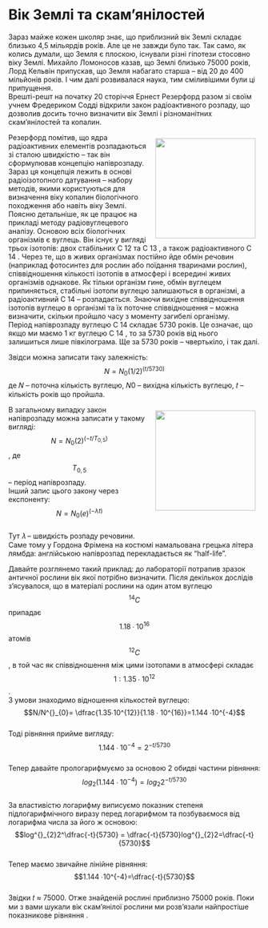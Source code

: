 # Вік Землі та скам’янілостей

Зараз майже кожен школяр знає, що приблизний вік Землі складає близько 4,5 мільярдів років. Але
це не завжди було так. Так само, як колись думали, що Земля є плоскою, існували різні гіпотези
стосовно віку Землі. Михайло Ломоносов казав, що Землі близько 75000 років, Лорд Кельвін
припускав, що Земля набагато старша – від 20 до 400 мільйонів років. І чим далі розвивалася наука,
тим сміливішими були ці припущення.     
Врешті-решт на початку 20 сторіччя Ернест Резерфорд разом зі своїм учнем Фредериком Содді
відкрили закон радіоактивного розпаду, що дозволив досить точно визначити вік Землі і
різноманітних скам’янілостей та копалин. 
<p><img src="Ernest_Rutherford_LOC.jpg" width="200" height="200" align="right" vspace="10" hspace="10">
  
  Резерфорд помітив, що ядра радіоактивних елементів розпадаються зі сталою швидкістю – так він
сформулював концепцію напіврозпаду.     
Зараз ця концепція лежить в основі радіоізотопного датування – набору методів, якими
користуються для визначення віку копалин біологічного походження або навіть віку Землі.
Поясню детальніше, як це працює на прикладі методу радіовуглецевого аналізу. Основою всіх
біологічних організмів є вуглець. Він існує у вигляді трьох ізотопів: двох стабільних С 12 та С 13 , а
також радіоактивного С 14 . Через те, що в живих організмах постійно йде обмін речовин
(наприклад фотосинтез для рослин або поїдання тваринами рослин), співвідношення кількості
ізотопів в атмосфері і всередині живих організмів однакове. Як тільки організм гине, обмін
вуглецем припиняється, стабільні ізотопи вуглецю залишаються в організмі, а радіоактивний С 14 –
розпадається. Знаючи вихідне співвідношення ізотопів вуглецю в організмі та їх поточне
співвідношення – можна визначити, скільки пройшло часу з моменту загибелі організму.         
Період напіврозпаду вуглецю С 14 складає 5730 років. Це означає, що якщо ми маємо 1 кг вуглецю
С 14 , то за 5730 років від нього залишиться лише півкілограма. Ще за 5730 років – чвертькіло, і так
далі.       

Звідси можна записати таку залежність:
$$N=N_0(1/2)^{(t/5730)}$$
де 𝑁 – поточна кількість вуглецю, 𝑁0 – вихідна кількість вуглецю, 𝑡 – кількість років що пройшла.
<p><img src="91.jpg" width="200" height="200" align="right" vspace="10" hspace="10">


В загальному випадку закон напіврозпаду можна записати у такому вигляді:
$$N=N_0(2)^{(-t/T_{0,5})}$$, де $$T_{0,5}$$ – період напіврозпаду.  
Інший запис цього закону через експоненту:
$$N=N_0(e)^{(-λt)}$$     
Тут 𝜆 – швидкість розпаду речовини.        
Саме тому у Гордона Фрімена на костюмі намальована грецька літера лямбда: англійською
напіврозпад перекладається як “half-life”.
        
Давайте розглянемо такий приклад: до лабораторії потрапив зразок античної рослини вік якої
потрібно визначити. Після декількох дослідів з’ясувалося, що в матеріалі рослини на один атом
вуглецю $$^{14}{C}$$ припадає $$1.18 ∙ 10^{16}$$атомів $$^{12}C$$ , в той час як співвідношення між цими ізотопами в
атмосфері складає $$1: 1.35 ∙ 10^{12}$$.        
З умови знаходимо відношення кількостей вуглецю:
$$N/N^{}_{0}= \dfrac{1.35∙10^{12}}{1.18 ∙ 10^{16}}=1.144 ∙10^{-4}$$      
Тоді рівняння прийме вигляду:       
$$1.144 ∙10^{-4}=2^{-t/5730}$$      
Тепер давайте прологарифмуємо за основою 2 обидві частини рівняння:     $$log^{}_{2} (1.144 ∙ 10^{−4}) = log^{}_{2}2^{−t/5730}$$        
За властивістю логарифму виписуємо показник степеня підлогарифмічного виразу перед
логарифмом та позбуваємося від логарифма числа за його ж основою:   
$$log^{}_{2}2^\dfrac{-t}{5730} = \dfrac{-t}{5730}log^{}_{2}2=\dfrac{-t}{5730}$$      
Тепер маємо звичайне лінійне рівняння:      
$$1.144 ∙10^{-4}=\dfrac{-t}{5730}$$     
Звідки 𝑡 ≈ 75000. Отже знайденій рослині приблизно 75000 років.
    Поки ми з вами шукали вік скам’янілої рослини ми розв’язали найпростіше показникове рівняння
. 
